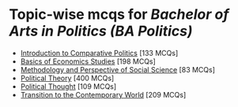 # Topic-wise mcqs for *Bachelor of Arts in Politics (BA Politics)*

- [Introduction to Comparative Politics](https://mcqmate.com/topic/introduction-to-comparative-politics) [133 MCQs]
- [Basics of Economics Studies](https://mcqmate.com/topic/basics-of-economics-studies) [198 MCQs]
- [Methodology and Perspective of Social Science](https://mcqmate.com/topic/methodology-and-perspective-of-social-science) [83 MCQs]
- [Political Theory](https://mcqmate.com/topic/political-theory) [400 MCQs]
- [Political Thought](https://mcqmate.com/topic/political-thought) [109 MCQs]
- [Transition to the Contemporary World](https://mcqmate.com/topic/transition-to-the-contemporary-world) [209 MCQs]
